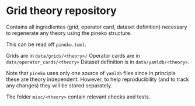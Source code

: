 # Grid theory repository
Contains all ingredientes (grid, operator card, dataset definition) necessary to regenerate any theory using the pineko structure.

This can be read off `pineko.toml`.

Grids are in `data/grids/<theory>/`
Operator cards are in `data/operator_cards/<theory>`
Dataset definition is in `data/yamldb/<theory>`.

Note that `pineko` uses only one source of `yamldb` files since in principle these are theory independent. However, to help reproducibility (and to track any changes) they will be stored separately.

The folder `misc/<theory>` contain relevant checks and tests.
